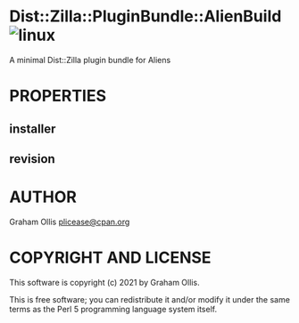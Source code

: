 # Dist::Zilla::PluginBundle::AlienBuild ![linux](https://github.com/PerlAlien/Dist-Zilla-PluginBundle-AlienBuild/workflows/linux/badge.svg)

A minimal Dist::Zilla plugin bundle for Aliens

# PROPERTIES

## installer

## revision

# AUTHOR

Graham Ollis <plicease@cpan.org>

# COPYRIGHT AND LICENSE

This software is copyright (c) 2021 by Graham Ollis.

This is free software; you can redistribute it and/or modify it under
the same terms as the Perl 5 programming language system itself.
